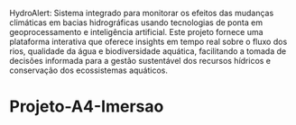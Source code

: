 HydroAlert: Sistema integrado para monitorar os efeitos das mudanças climáticas em bacias hidrográficas usando tecnologias de ponta em geoprocessamento e inteligência artificial. Este projeto fornece uma plataforma interativa que oferece insights em tempo real sobre o fluxo dos rios, qualidade da água e biodiversidade aquática, facilitando a tomada de decisões informada para a gestão sustentável dos recursos hídricos e conservação dos ecossistemas aquáticos.
# Projeto-A4-Imersao
